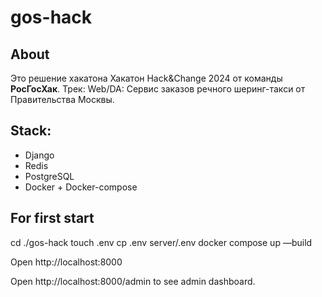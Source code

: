 # gos-hack

## About
Это решение хакатона Хакатон Hack&Change 2024 от команды **РосГосХак**.
Трек: Web/DA: Сервис заказов речного шеринг-такси от Правительства Москвы.


## Stack:
* Django
* Redis
* PostgreSQL
* Docker + Docker-compose


## For first start

cd ./gos-hack
touch .env
cp .env server/.env
docker compose up —build


Open http://localhost:8000

Open http://localhost:8000/admin to see admin dashboard.

